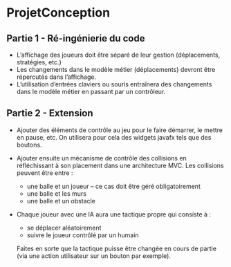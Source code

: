 # ProjetConception

## Partie 1 - Ré-ingénierie du code
* L’affichage des joueurs doit être séparé de leur gestion (déplacements, stratégies, etc.)
* Les changements dans le modèle métier (déplacements) devront être répercutés dans l’affichage.
* L’utilisation d’entrées claviers ou souris entraînera des changements dans le modèle métier en passant par un 
contrôleur.

## Partie 2 - Extension
* Ajouter des éléments de contrôle au jeu pour le faire démarrer, le mettre en pause, etc. On utilisera pour cela des 
widgets javafx tels que des boutons.

* Ajouter ensuite un mécanisme de contrôle des collisions en réfléchissant à son placement dans une architecture MVC. Les collisions peuvent être entre :
    - une balle et un joueur – ce cas doit être géré obligatoirement
    - une balle et les murs
    - une balle et un obstacle
 
* Chaque joueur avec une IA aura une tactique propre qui consiste à :
  - se déplacer aléatoirement
  - suivre le joueur contrôlé par un humain
  
  Faites en sorte que la tactique puisse être changée en cours de partie (via une action utilisateur sur un bouton par exemple).